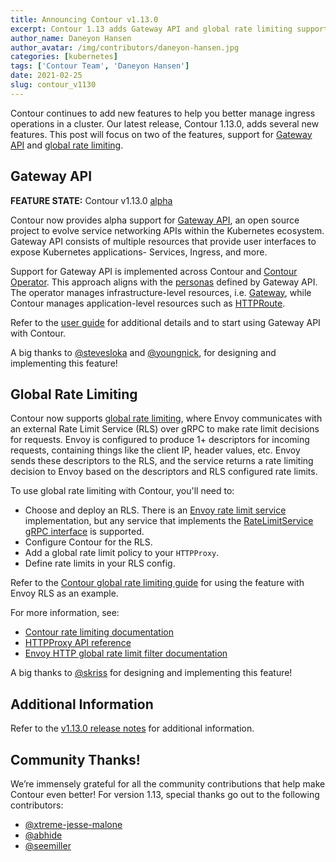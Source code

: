 ```yaml
---
title: Announcing Contour v1.13.0
excerpt: Contour 1.13 adds Gateway API and global rate limiting support.
author_name: Daneyon Hansen
author_avatar: /img/contributors/daneyon-hansen.jpg
categories: [kubernetes]
tags: ['Contour Team', 'Daneyon Hansen']
date: 2021-02-25
slug: contour_v1130
---
```


Contour continues to add new features to help you better manage ingress operations in a cluster.
Our latest release, Contour 1.13.0, adds several new features. This post will focus on two of the
features, support for [Gateway API][1] and [global rate limiting][2].

## Gateway API

__FEATURE STATE:__ Contour v1.13.0 [alpha][3]

Contour now provides alpha support for [Gateway API][1], an open source project to evolve service
networking APIs within the Kubernetes ecosystem. Gateway API consists of multiple resources that provide
user interfaces to expose Kubernetes applications- Services, Ingress, and more.

Support for Gateway API is implemented across Contour and [Contour Operator][5]. This approach aligns
with the [personas][15] defined by Gateway API. The operator manages infrastructure-level resources, i.e.
[Gateway][6], while Contour manages application-level resources such as [HTTPRoute][7].

Refer to the [user guide][4] for additional details and to start using Gateway API with Contour.

A big thanks to [@stevesloka](https://github.com/stevesloka) and [@youngnick](https://github.com/youngnick),
for designing and implementing this feature!

## Global Rate Limiting

Contour now supports [global rate limiting][8], where Envoy communicates with an external Rate Limit Service
(RLS) over gRPC to make rate limit decisions for requests. Envoy is configured to produce 1+ descriptors for
incoming requests, containing things like the client IP, header values, etc. Envoy sends these descriptors
to the RLS, and the service returns a rate limiting decision to Envoy based on the descriptors and RLS
configured rate limits.

To use global rate limiting with Contour, you'll need to:
- Choose and deploy an RLS. There is an [Envoy rate limit service][9] implementation, but any service that
  implements the [RateLimitService gRPC interface][10] is supported.
- Configure Contour for the RLS.
- Add a global rate limit policy to your `HTTPProxy`.
- Define rate limits in your RLS config.

Refer to the [Contour global rate limiting guide][11] for using the feature with Envoy RLS as an example.

For more information, see:
- [Contour rate limiting documentation][12]
- [HTTPProxy API reference][13]
- [Envoy HTTP global rate limit filter documentation][14]

A big thanks to [@skriss](https://github.com/skriss) for designing and implementing this feature!

## Additional Information

Refer to the [v1.13.0 release notes][16] for additional information.

## Community Thanks!
We’re immensely grateful for all the community contributions that help make Contour even better!
For version 1.13, special thanks go out to the following contributors:

- [@xtreme-jesse-malone](https://github.com/xtreme-jesse-malone)
- [@abhide](https://github.com/abhide)
- [@seemiller](https://github.com/seemiller)

[1]: https://gateway-api.sigs.k8s.io/
[2]: https://www.envoyproxy.io/docs/envoy/v1.17.0/intro/arch_overview/other_features/global_rate_limiting.html
[3]: https://projectcontour.io/resources/deprecation-policy/
[4]: https://projectcontour.io/guides/gateway-api/
[5]: https://github.com/projectsesame/sesame-operator
[6]: https://gateway-api.sigs.k8s.io/gateway/
[7]: https://gateway-api.sigs.k8s.io/httproute/
[8]: https://www.envoyproxy.io/docs/envoy/latest/intro/arch_overview/other_features/global_rate_limiting
[9]: https://github.com/envoyproxy/ratelimit
[10]: https://www.envoyproxy.io/docs/envoy/latest/api-v3/service/ratelimit/v3/rls.proto
[11]: https://projectcontour.io/guides/global-rate-limiting/
[12]: https://projectcontour.io/docs/v1.13.0/config/rate-limiting/
[13]: https://projectcontour.io/docs/v1.13.0/config/api/#projectcontour.io/v1.GlobalRateLimitPolicy
[14]: https://www.envoyproxy.io/docs/envoy/v1.17.0/configuration/http/http_filters/rate_limit_filter
[15]: https://gateway-api.sigs.k8s.io/api-overview/#roles-and-personas
[16]: https://github.com/projectsesame/sesame/releases/tag/v1.13.0
